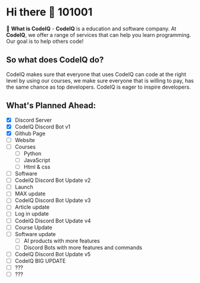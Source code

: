 # Hi there 👋 101001

🤔 **What is CodeIQ** - **CodeIQ** is a education and software company. At **CodeIQ**, we offer a range of services that can help you learn programming.  Our goal is to help others code!

## So what does CodeIQ do?

CodeIQ makes sure that everyone that uses CodeIQ can code at the right level by using our courses, we make sure everyone that is willing to pay, has the same chance as top developers. CodeIQ is eager to inspire developers.

## What's Planned Ahead:
- [x] Discord Server
- [x] CodeIQ Discord Bot v1
- [x] Github Page
- [ ] Website
- [ ] Courses
    - [ ] Python
    - [ ] JavaScript
    - [ ] Html & css
- [ ] Software
- [ ] CodeIQ Discord Bot Update v2
- [ ] Launch
- [ ] MAX update
- [ ] CodeIQ Discord Bot Update v3
- [ ] Article update
- [ ] Log in update
- [ ] CodeIQ Discord Bot Update v4
- [ ] Course Update
- [ ] Software update
    - [ ] AI products with more features
    - [ ] Discord Bots with more features and commands
- [ ] CodeIQ Discord Bot Update v5
- [ ] CodeIQ BIG UPDATE
- [ ] ???
- [ ] ???
